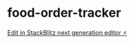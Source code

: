 # food-order-tracker

[Edit in StackBlitz next generation editor ⚡️](https://stackblitz.com/~/github.com/SummerSnowM/food-order-tracker)